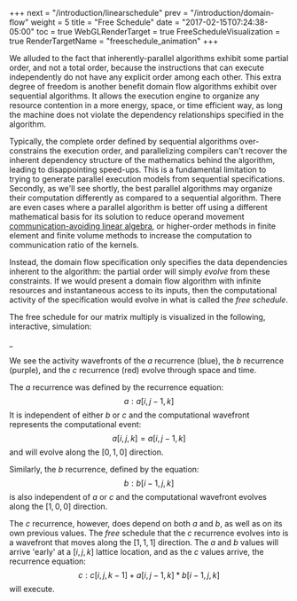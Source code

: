 +++
next = "/introduction/linearschedule"
prev = "/introduction/domain-flow"
weight = 5
title = "Free Schedule"
date = "2017-02-15T07:24:38-05:00"
toc = true
WebGLRenderTarget = true
FreeScheduleVisualization = true
RenderTargetName = "freeschedule_animation"
+++

<canvas id="c"></canvas>

We alluded to the fact that inherently-parallel algorithms exhibit some partial order, and not a total order,
because the instructions that can execute independently do not have any explicit order among each other.
This extra degree of freedom is another benefit domain flow algorithms exhibit over sequential algorithms.
It allows the execution engine to organize any resource contention in a more energy, space, or time efficient way,
as long the machine does not violate the dependency	relationships specified in the algorithm.

Typically, the complete order defined by sequential algorithms over-constrains the execution order, and
parallelizing compilers can't recover the inherent dependency structure of the mathematics behind the algorithm,
leading to disappointing speed-ups. This is a fundamental limitation to trying to generate parallel
execution models from sequential specifications. Secondly, as we'll see shortly, the best parallel algorithms
may organize their computation differently as compared to a sequential algorithm. There are even cases where
a parallel algorithm is better off using a different mathematical basis for its solution to reduce operand
movement [communication-avoiding linear algebra](https://www2.eecs.berkeley.edu/Pubs/TechRpts/2010/EECS-2010-37.pdf),
or higher-order methods in finite element and finite volume methods to increase the computation to communication ratio
of the kernels.

Instead, the domain flow specification only specifies the data dependencies
inherent to the algorithm: the partial order will simply _*evolve*_ from these constraints.
If we would present a domain flow algorithm with infinite resources and instantaneous access to its inputs, 
then the computational activity of the specification would evolve in what is called the _free schedule_.

The free schedule for our matrix multiply is visualized in the following, interactive, simulation:

<div id="freeschedule_animation">_</div>

We see the activity wavefronts of the $a$ recurrence (blue), the $b$ recurrence (purple), and the $c$ recurrence (red)
evolve through space and time.

The $a$ recurrence was defined by the recurrence equation: $$a: a[i,j-1,k]$$
It is independent of either $b$ or $c$ and the computational wavefront represents the computational event: $$a[i,j,k] = a[i,j-1,k]$$
and will evolve along the $[0,1,0]$ direction.

Similarly, the $b$ recurrence, defined by the equation: $$b: b[i-1,j,k]$$ is also independent of $a$ or $c$ and the
computational wavefront evolves along the $[1,0,0]$ direction.

The $c$ recurrence, however, does depend on both $a$ and $b$, as well as on its own previous values. The _free_ schedule
that the $c$ recurrence evolves into is a wavefront that moves along the $[1,1,1]$ direction. The $a$ and $b$ values
will arrive 'early' at a $[i,j,k]$ lattice location, and as the $c$ values arrive, the recurrence equation:
$$c: c[i,j,k-1] + a[i,j-1,k] * b[i-1, j, k]$$
will execute. 

